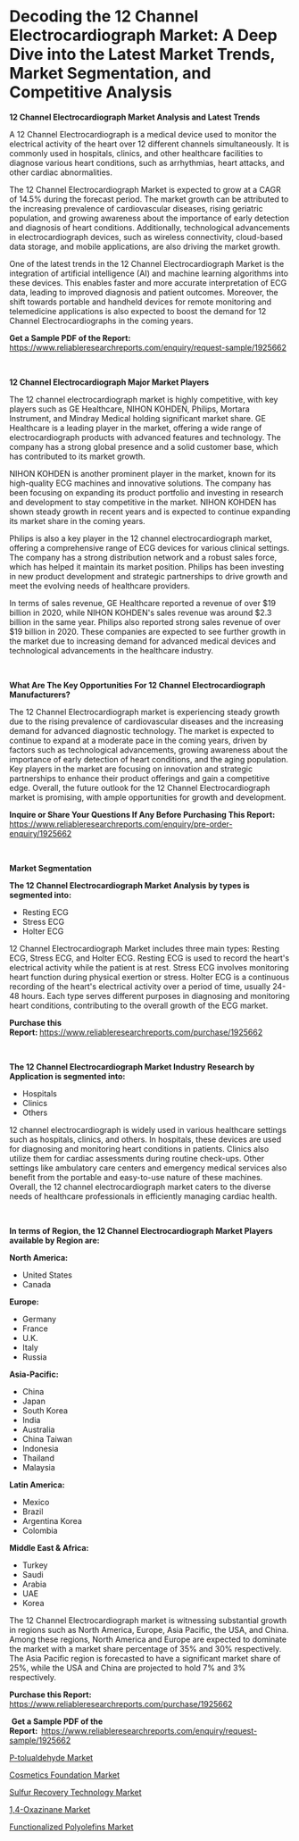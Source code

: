 <p><h1>Decoding the 12 Channel Electrocardiograph Market: A Deep Dive into the Latest Market Trends, Market Segmentation, and Competitive Analysis</h1></p><p><strong>12 Channel Electrocardiograph Market Analysis and Latest Trends</strong></p>
<p><p>A 12 Channel Electrocardiograph is a medical device used to monitor the electrical activity of the heart over 12 different channels simultaneously. It is commonly used in hospitals, clinics, and other healthcare facilities to diagnose various heart conditions, such as arrhythmias, heart attacks, and other cardiac abnormalities.</p><p>The 12 Channel Electrocardiograph Market is expected to grow at a CAGR of 14.5% during the forecast period. The market growth can be attributed to the increasing prevalence of cardiovascular diseases, rising geriatric population, and growing awareness about the importance of early detection and diagnosis of heart conditions. Additionally, technological advancements in electrocardiograph devices, such as wireless connectivity, cloud-based data storage, and mobile applications, are also driving the market growth.</p><p>One of the latest trends in the 12 Channel Electrocardiograph Market is the integration of artificial intelligence (AI) and machine learning algorithms into these devices. This enables faster and more accurate interpretation of ECG data, leading to improved diagnosis and patient outcomes. Moreover, the shift towards portable and handheld devices for remote monitoring and telemedicine applications is also expected to boost the demand for 12 Channel Electrocardiographs in the coming years.</p></p>
<p><strong>Get a Sample PDF of the Report:&nbsp;</strong> <a href="https://www.reliableresearchreports.com/enquiry/request-sample/1925662">https://www.reliableresearchreports.com/enquiry/request-sample/1925662</a></p>
<p>&nbsp;</p>
<p><strong>12 Channel Electrocardiograph Major Market Players</strong></p>
<p><p>The 12 channel electrocardiograph market is highly competitive, with key players such as GE Healthcare, NIHON KOHDEN, Philips, Mortara Instrument, and Mindray Medical holding significant market share. GE Healthcare is a leading player in the market, offering a wide range of electrocardiograph products with advanced features and technology. The company has a strong global presence and a solid customer base, which has contributed to its market growth.</p><p>NIHON KOHDEN is another prominent player in the market, known for its high-quality ECG machines and innovative solutions. The company has been focusing on expanding its product portfolio and investing in research and development to stay competitive in the market. NIHON KOHDEN has shown steady growth in recent years and is expected to continue expanding its market share in the coming years.</p><p>Philips is also a key player in the 12 channel electrocardiograph market, offering a comprehensive range of ECG devices for various clinical settings. The company has a strong distribution network and a robust sales force, which has helped it maintain its market position. Philips has been investing in new product development and strategic partnerships to drive growth and meet the evolving needs of healthcare providers.</p><p>In terms of sales revenue, GE Healthcare reported a revenue of over $19 billion in 2020, while NIHON KOHDEN's sales revenue was around $2.3 billion in the same year. Philips also reported strong sales revenue of over $19 billion in 2020. These companies are expected to see further growth in the market due to increasing demand for advanced medical devices and technological advancements in the healthcare industry.</p></p>
<p>&nbsp;</p>
<p><strong>What Are The Key Opportunities For 12 Channel Electrocardiograph Manufacturers?</strong></p>
<p><p>The 12 Channel Electrocardiograph market is experiencing steady growth due to the rising prevalence of cardiovascular diseases and the increasing demand for advanced diagnostic technology. The market is expected to continue to expand at a moderate pace in the coming years, driven by factors such as technological advancements, growing awareness about the importance of early detection of heart conditions, and the aging population. Key players in the market are focusing on innovation and strategic partnerships to enhance their product offerings and gain a competitive edge. Overall, the future outlook for the 12 Channel Electrocardiograph market is promising, with ample opportunities for growth and development.</p></p>
<p><strong>Inquire or Share Your Questions If Any Before Purchasing This Report:</strong> <a href="https://www.reliableresearchreports.com/enquiry/pre-order-enquiry/1925662">https://www.reliableresearchreports.com/enquiry/pre-order-enquiry/1925662</a></p>
<p>&nbsp;</p>
<p><strong>Market Segmentation</strong></p>
<p><strong>The 12 Channel Electrocardiograph Market Analysis by types is segmented into:</strong></p>
<p><ul><li>Resting ECG</li><li>Stress ECG</li><li>Holter ECG</li></ul></p>
<p><p>12 Channel Electrocardiograph Market includes three main types: Resting ECG, Stress ECG, and Holter ECG. Resting ECG is used to record the heart's electrical activity while the patient is at rest. Stress ECG involves monitoring heart function during physical exertion or stress. Holter ECG is a continuous recording of the heart's electrical activity over a period of time, usually 24-48 hours. Each type serves different purposes in diagnosing and monitoring heart conditions, contributing to the overall growth of the ECG market.</p></p>
<p><strong>Purchase this Report:&nbsp;</strong><a href="https://www.reliableresearchreports.com/purchase/1925662">https://www.reliableresearchreports.com/purchase/1925662</a></p>
<p>&nbsp;</p>
<p><strong>The 12 Channel Electrocardiograph Market Industry Research by Application is segmented into:</strong></p>
<p><ul><li>Hospitals</li><li>Clinics</li><li>Others</li></ul></p>
<p><p>12 channel electrocardiograph is widely used in various healthcare settings such as hospitals, clinics, and others. In hospitals, these devices are used for diagnosing and monitoring heart conditions in patients. Clinics also utilize them for cardiac assessments during routine check-ups. Other settings like ambulatory care centers and emergency medical services also benefit from the portable and easy-to-use nature of these machines. Overall, the 12 channel electrocardiograph market caters to the diverse needs of healthcare professionals in efficiently managing cardiac health.</p></p>
<p>&nbsp;</p>
<p><strong>In terms of Region, the 12 Channel Electrocardiograph Market Players available by Region are:</strong></p>
<p>
    <p> <strong> North America: </strong>
        <ul>
            <li>United States</li>
            <li>Canada</li>
        </ul>
        </p> 
    <p> <strong> Europe: </strong>
        <ul>
            <li>Germany</li>
            <li>France</li>
            <li>U.K.</li>
            <li>Italy</li>
            <li>Russia</li>
        </ul>
        </p> 
    <p> <strong> Asia-Pacific: </strong>
        <ul>
            <li>China</li>
            <li>Japan</li>
            <li>South Korea</li>
            <li>India</li>
            <li>Australia</li>
            <li>China Taiwan</li>
            <li>Indonesia</li>
            <li>Thailand</li>
            <li>Malaysia</li>
        </ul>
        </p> 
    <p> <strong> Latin America: </strong>
        <ul>
            <li>Mexico</li>
            <li>Brazil</li>
            <li>Argentina Korea</li>
            <li>Colombia</li>
        </ul>
        </p> 
    <p> <strong> Middle East & Africa: </strong>
        <ul>
            <li>Turkey</li>
            <li>Saudi</li>
            <li>Arabia</li>
            <li>UAE</li>
            <li>Korea</li>
        </ul>
    </p>
    </p>
<p><p>The 12 Channel Electrocardiograph market is witnessing substantial growth in regions such as North America, Europe, Asia Pacific, the USA, and China. Among these regions, North America and Europe are expected to dominate the market with a market share percentage of 35% and 30% respectively. The Asia Pacific region is forecasted to have a significant market share of 25%, while the USA and China are projected to hold 7% and 3% respectively.</p></p>
<p><strong>Purchase this Report: </strong><a href="https://www.reliableresearchreports.com/purchase/1925662">https://www.reliableresearchreports.com/purchase/1925662</a></p>
<p>&nbsp;<strong>Get a Sample PDF of the Report:&nbsp;&nbsp;</strong><a href="https://www.reliableresearchreports.com/enquiry/request-sample/1925662">https://www.reliableresearchreports.com/enquiry/request-sample/1925662</a></p>
<p><strong></strong></p>
<p><p><a href="https://circular-yam-9b9.notion.site/P-tolualdehyde-Market-Centers-on-Aspects-such-as-Market-Growth-Market-Share-Market-Opportunity-an-c37065f21be14738b60cb75e97bc720c">P-tolualdehyde Market</a></p><p><a href="https://view.publitas.com/reportprime-1/global-cosmetics-foundation-market-size-and-market-trends-insights-and-projections-from-2024-to-2031/">Cosmetics Foundation Market</a></p><p><a href="https://view.publitas.com/reportprime-1/decoding-the-sulfur-recovery-technology-market-a-deep-dive-into-the-latest-market-trends-market-segmentation-and-competitive-analysis/">Sulfur Recovery Technology Market</a></p><p><a href="https://cedar-agate-3da.notion.site/1-4-Oxazinane-Market-Size-Evaluating-its-Market-Trends-Growth-and-Projections-2024-2031-8855f983ab084ea9a658a5ace228f8ad">1,4-Oxazinane Market</a></p><p><a href="https://copper-carbon-84f.notion.site/Functionalized-Polyolefins-Market-Size-2024-2031-Global-Industrial-Analysis-Key-Geographical-Regi-c8399a3ea7e64373ad1e1ec202314675">Functionalized Polyolefins Market</a></p></p>